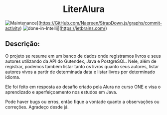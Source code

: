 <h1 align="center"> LiterAlura </h1>

![Maintenance](https://img.shields.io/badge/Maintained%3F-yes-green.svg)](https://GitHub.com/Naereen/StrapDown.js/graphs/commit-activity)
![done-in-Intellij](https://img.shields.io/badge/Done%20in-Intellij-1f425f.svg)](https://jetbrains.com/)


## Descrição:

O projeto se resume em um banco de dados onde registramos livros
e seus autores utilizando da API do Gutendex, Java e PostgreSQL.
    Nele, além de registrar, podemos também listar tanto os
livros quanto seus autores, listar autores vivos a partir de
determinada data e listar livros por determinado idioma.

Ele foi feito em resposta ao desafio criado pela Alura
no curso ONE e visa o aprendizado e aperfeiçoamento nos estudos
em Java.

Pode haver bugs ou erros, então fique a vontade quanto a
observações ou correções. Agradeço desde já.

